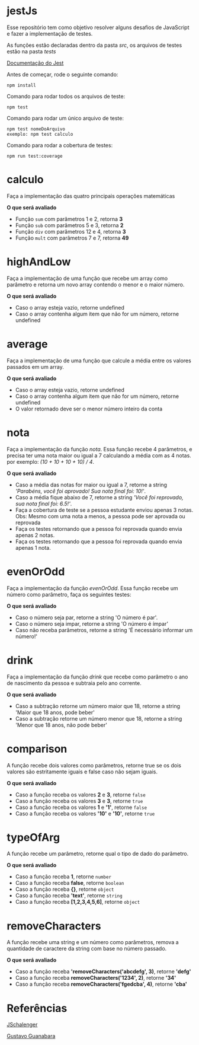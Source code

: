 # jestJs

Esse repositório tem como objetivo resolver alguns desafios de JavaScript e fazer a implementação de testes.

As funções estão declaradas dentro da pasta _src_, os arquivos de testes estão na pasta _tests_

[Documentação do Jest](https://jestjs.io/docs/getting-started)

Antes de começar, rode o seguinte comando:

    npm install

Comando para rodar todos os arquivos de teste:

    npm test

Comando para rodar um único arquivo de teste:

    npm test nomeDoArquivo
    exemplo: npm test calculo

Comando para rodar a cobertura de testes:

    npm run test:coverage

# calculo

Faça a implementação das quatro principais operações matemáticas

**O que será avaliado**

- Função `sum` com parâmetros 1 e 2, retorna **3**
- Função `sub` com parâmetros 5 e 3, retorna **2**
- Função `div` com parâmetros 12 e 4, retorna **3**
- Função `mult` com parâmetros 7 e 7, retorna **49**

# highAndLow

Faça a implementação de uma função que recebe um array como parâmetro e retorna um novo array contendo o menor e o maior número.

**O que será avaliado**

- Caso o array esteja vazio, retorne undefined
- Caso o array contenha algum item que não for um número, retorne undefined

# average

Faça a implementação de uma função que calcule a média entre os valores passados em um array.

**O que será avaliado**

- Caso o array esteja vazio, retorne undefined
- Caso o array contenha algum item que não for um número, retorne undefined
- O valor retornado deve ser o menor número inteiro da conta

# nota

Faça a implementação da função _nota_. Essa função recebe 4 parâmetros, e precisa ter uma nota maior ou igual a 7 calculando a média com as 4 notas. por exemplo: _(10 + 10 + 10 + 10) / 4_.

**O que será avaliado**

- Caso a média das notas for maior ou igual a 7, retorne a string _'Parabéns, você foi aprovado! Sua nota final foi: 10!'_.
- Caso a média fique abaixo de 7, retorne a string _'Você foi reprovado, sua nota final foi: 6.5!'_.
- Faça a cobertura de teste se a pessoa estudante enviou apenas 3 notas. Obs: Mesmo com uma nota a menos, a pessoa pode ser aprovada ou reprovada
- Faça os testes retornando que a pessoa foi reprovada quando envia apenas 2 notas.
- Faça os testes retornando que a pessoa foi reprovada quando envia apenas 1 nota.

# evenOrOdd

Faça a implementação da função _evenOrOdd_. Essa função recebe um número como parâmetro, faça os seguintes testes:

**O que será avaliado**

- Caso o número seja par, retorne a string 'O número é par'.
- Caso o número seja impar, retorne a string 'O número é ímpar'
- Caso não receba parâmetros, retorne a string 'É necessário informar um número!'

# drink

Faça a implementação da função _drink_ que recebe como parâmetro o ano de nascimento da pessoa e subtraia pelo ano corrente.

**O que será avaliado**

- Caso a subtração retorne um número maior que 18, retorne a string 'Maior que 18 anos, pode beber'
- Caso a subtração retorne um número menor que 18, retorne a string 'Menor que 18 anos, não pode beber'

# comparison

A função recebe dois valores como parâmetros, retorne true se os dois valores são estritamente iguais e false caso não sejam iguais.

**O que será avaliado**

- Caso a função receba os valores **2** e **3**, retorne `false`
- Caso a função receba os valores **3** e **3**, retorne `true`
- Caso a função receba os valores **1** e **'1'**, retorne `false`
- Caso a função receba os valores **'10'** e **'10'**, retorne `true`

# typeOfArg

A função recebe um parâmetro, retorne qual o tipo de dado do parâmetro.

**O que será avaliado**

- Caso a função receba **1**, retorne `number`
- Caso a função receba **false**, retorne `boolean`
- Caso a função receba **{}**, retorne `object`
- Caso a função receba **'text'**, retorne `string`
- Caso a função receba **[1,2,3,4,5,6]**, retorne `object`

# removeCharacters

A função recebe uma string e um número como parâmetros, remova a quantidade de caractere da string com base no número passado.

**O que será avaliado**

- Caso a função receba **'removeCharacters('abcdefg', 3)**, retorne **'defg'**
- Caso a função receba **removeCharacters('1234', 2)**, retorne **'34'**
- Caso a função receba **removeCharacters('fgedcba', 4)**, retorne **'cba'**

# Referências

[JSchalenger](https://www.jschallenger.com/javascript-basics/sum-two-numbers-javascript)

[Gustavo Guanabara](https://github.com/gustavoguanabara/javascript/tree/master/exercicios)
